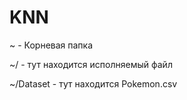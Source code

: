 # KNN

~ - Корневая папка

~/ - тут находится исполняемый файл

~/Dataset - тут находится Pokemon.csv